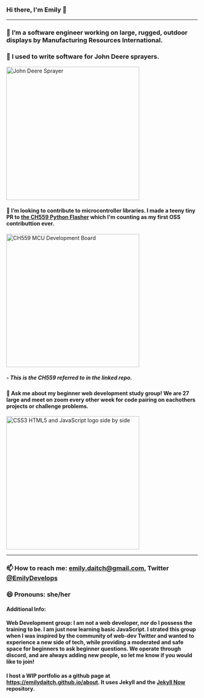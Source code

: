 ### Hi there, I'm Emily 👋
---

### 🔭 I’m a software engineer working on large, rugged, outdoor displays by Manufacturing Resources International.

### 🔭 I used to write software for John Deere sprayers.

<img src="https://www.deere.com/assets/images/region-4/products/application-equipment/r4038-sprayer/r4038_sprayer_r4a038560_large_99adbe0ec7da04e05e27870cb564e25c53d84643.jpg" alt="John Deere Sprayer" width="350px">

#### 👯 I’m looking to contribute to microcontroller libraries. I made a teeny tiny PR to [the CH559 Python Flasher](https://github.com/hexeguitar/CH55x_python_flasher) which I'm counting as my first OSS contributtion ever.

<img src="https://s5.electrodragon.com/wp-content/uploads/2018/04/CH559-Mini-DEV-Board-CH55x-Series-03-768x596.jpg" alt="CH559 MCU Development Board" width="350px">

#####  - This is the CH559 referred to in the linked repo.
#### 💬 Ask me about my beginner web development study group! We are 27 large and meet on zoom every other week for code pairing on eachothers projects or challenge problems.

<img src="https://skywell.software/wp-content/uploads/2019/01/javascript-vs-html-vs-css-1024x683.jpg" alt="CSS3 HTML5 and JavaScript logo side by side" width="350px">

---
### 📫 How to reach me: emily.daitch@gmail.com, Twitter [@EmilyDevelops](https://twitter.com/EmilyDevelops)
### 😄 Pronouns: she/her
#### Additional Info:
#### Web Development group: I am not a web developer, nor do I possess the training to be. I am just now learning basic JavaScript. I strated this group when I was inspired by the community of web-dev Twitter and wanted to experience a new side of tech, while providing a moderated and safe space for beginners to ask beginner questions. We operate through discord, and are always adding new people, so let me know if you would like to join! 

#### I host a WIP portfolio as a github page at https://emilydaitch.github.io/about. It uses Jekyll and the [Jekyll Now](https://github.com/barryclark/jekyll-now) repository.

<!--
**emilydaitch/emilydaitch** is a ✨ _special_ ✨ repository because its `README.md` (this file) appears on your GitHub profile.
-->
